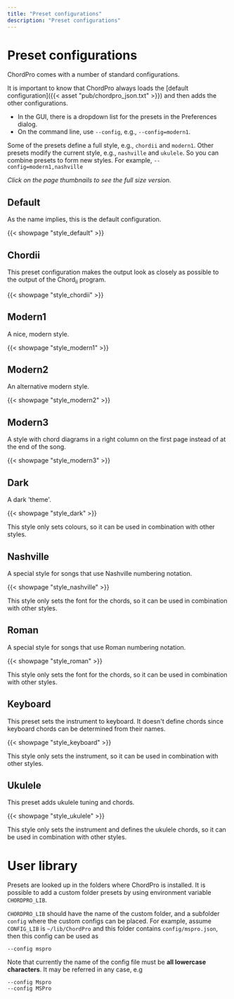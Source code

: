 ```yaml
---
title: "Preset configurations"
description: "Preset configurations"
---
```


# Preset configurations

ChordPro comes with a number of standard configurations.

It is important to know that ChordPro always loads the
[default configuration]({{< asset "pub/chordpro_json.txt" >}})
and then adds the other configurations.

* In the GUI, there is a dropdown list for the presets in the Preferences dialog.
* On the command line, use `--config`, e.g., `--config=modern1`.

Some of the presets define a full style, e.g., `chordii` and `modern1`. Other
presets modify the current style, e.g., `nashville` and `ukulele`. So
you can combine presets to form new styles. For example, `--config=modern1,nashville`

_Click on the page thumbnails to see the full size version._

## Default
As the name implies, this is the default configuration.

{{< showpage "style_default" >}}

## Chordii
This preset configuration makes the output look as closely as possible to the output of the Chord<sub>ii</sub> program.

{{< showpage "style_chordii" >}}

## Modern1
A nice, modern style.

{{< showpage "style_modern1" >}}

## Modern2
An alternative modern style.

{{< showpage "style_modern2" >}}

## Modern3
A style with chord diagrams in a right column on the first page instead of at the end of the song.

{{< showpage "style_modern3" >}}

## Dark
A dark 'theme'.

{{< showpage "style_dark" >}}

This style only sets colours, so it can be used in combination with other styles.

## Nashville
A special style for songs that use Nashville numbering notation.

{{< showpage "style_nashville" >}}

This style only sets the font for the chords, so it can be used in combination with other styles.

## Roman
A special style for songs that use Roman numbering notation.

{{< showpage "style_roman" >}}

This style only sets the font for the chords, so it can be used in combination with other styles.

## Keyboard
This preset sets the instrument to keyboard. It doesn't define
chords since keyboard chords can be determined from their names.

{{< showpage "style_keyboard" >}}

This style only sets the instrument, so it can be used in combination with other styles.

## Ukulele
This preset adds ukulele tuning and chords.

{{< showpage "style_ukulele" >}}

This style only sets the instrument and defines the ukulele chords, so it can be used in combination with other styles.

# User library

Presets are looked up in the folders where ChordPro is installed. It
is possible to add a custom folder presets by using environment
variable `CHORDPRO_LIB`.

`CHORDPRO_LIB` should have the name of the custom folder, and a
subfolder `config` where the custom configs can be placed. For
example, assume `CONFIG_LIB` is `~/lib/ChordPro` and this folder
contains `config/mspro.json`, then this config can be used as

    --config mspro
	
Note that currently the name of the config file must be **all lowercase
characters**. It may be referred in any case, e.g

    --config Mspro
    --config MSPro

